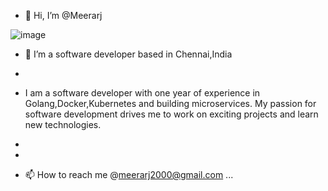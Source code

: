- 👋 Hi, I’m @Meerarj

![image](https://user-images.githubusercontent.com/97793229/182524392-ad2eaa1e-623c-48ef-8efe-2af3a96dcead.png)

- 👀 I’m a software developer based in Chennai,India
- 
- I am a software developer with one year of experience in Golang,Docker,Kubernetes and building microservices. My passion for software development drives me to work on exciting projects and learn new technologies.
- 
-


- 📫 How to reach me @meerarj2000@gmail.com ...

<!---
Meerarj/Meerarj is a ✨ special ✨ repository because its `README.md` (this file) appears on your GitHub profile.
You can click the Preview link to take a look at your changes.
--->
